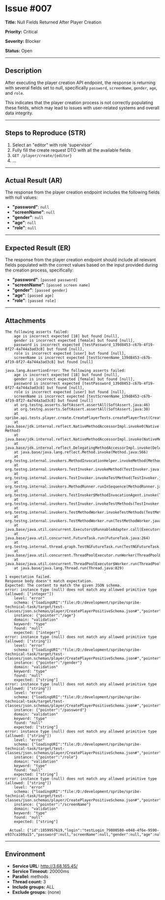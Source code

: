 # Issue #007

**Title:** Null Fields Returned After Player Creation

**Priority:** Critical

**Severity:** Blocker

**Status:** Open

---

## Description
After executing the player creation API endpoint, the response is returning with several fields set to null, 
specifically `password`, `screenName`, `gender`, `age`, and `role`. 

This indicates that the player creation process is not correctly populating these fields, which may lead to 
issues with user-related systems and overall data integrity.

---

## Steps to Reproduce (STR)
1. Select an "editor" with role 'supervisor'
2. Fully fill the create request DTO with all the available fields
3. `GET /player/create/{editor}`
4.
   ...

---

## Actual Result (AR)
The response from the player creation endpoint includes the following fields with null values:

- **"password"**: `null`
- **"screenName"**: `null`
- **"gender"**: `null`
- **"age"**: `null`
- **"role"**: `null`

---

## Expected Result (ER)
The response from the player creation endpoint should include all relevant fields populated with the correct values based on the input provided during the creation process, specifically:

- **"password"**: `[passed password]`
- **"screenName"**: `[passed screen name]`
- **"gender"**: `[passed gender]`
- **"age"**: `[passed age]`
- **"role"**: `[passed role]`

---

## Attachments

```
The following asserts failed:
	age is incorrect expected [18] but found [null],
	gender is incorrect expected [female] but found [null],
	password is incorrect expected [testPassword_139d8453-c67b-4f19-8f27-4a744a3ad3c8] but found [null],
	role is incorrect expected [user] but found [null],
	screenName is incorrect expected [testScreenName_139d8453-c67b-4f19-8f27-4a744a3ad3c8] but found [null]
	
java.lang.AssertionError: The following asserts failed:
	age is incorrect expected [18] but found [null],
	gender is incorrect expected [female] but found [null],
	password is incorrect expected [testPassword_139d8453-c67b-4f19-8f27-4a744a3ad3c8] but found [null],
	role is incorrect expected [user] but found [null],
	screenName is incorrect expected [testScreenName_139d8453-c67b-4f19-8f27-4a744a3ad3c8] but found [null]
	at org.testng.asserts.SoftAssert.assertAll(SoftAssert.java:46)
	at org.testng.asserts.SoftAssert.assertAll(SoftAssert.java:30)
	at spribe.api.tests.player.create.CreatePlayerTests.createPlayerTest(CreatePlayerTests.java:41)
	at java.base/jdk.internal.reflect.NativeMethodAccessorImpl.invoke0(Native Method)
	at java.base/jdk.internal.reflect.NativeMethodAccessorImpl.invoke(NativeMethodAccessorImpl.java:62)
	at java.base/jdk.internal.reflect.DelegatingMethodAccessorImpl.invoke(DelegatingMethodAccessorImpl.java:43)
	at java.base/java.lang.reflect.Method.invoke(Method.java:566)
	at org.testng.internal.invokers.MethodInvocationHelper.invokeMethod(MethodInvocationHelper.java:141)
	at org.testng.internal.invokers.TestInvoker.invokeMethod(TestInvoker.java:686)
	at org.testng.internal.invokers.TestInvoker.invokeTestMethod(TestInvoker.java:230)
	at org.testng.internal.invokers.MethodRunner.runInSequence(MethodRunner.java:63)
	at org.testng.internal.invokers.TestInvoker$MethodInvocationAgent.invoke(TestInvoker.java:992)
	at org.testng.internal.invokers.TestInvoker.invokeTestMethods(TestInvoker.java:203)
	at org.testng.internal.invokers.TestMethodWorker.invokeTestMethods(TestMethodWorker.java:154)
	at org.testng.internal.invokers.TestMethodWorker.run(TestMethodWorker.java:134)
	at java.base/java.util.concurrent.Executors$RunnableAdapter.call(Executors.java:515)
	at java.base/java.util.concurrent.FutureTask.run(FutureTask.java:264)
	at org.testng.internal.thread.graph.TestNGFutureTask.run(TestNGFutureTask.java:22)
	at java.base/java.util.concurrent.ThreadPoolExecutor.runWorker(ThreadPoolExecutor.java:1128)
	at java.base/java.util.concurrent.ThreadPoolExecutor$Worker.run(ThreadPoolExecutor.java:628)
	at java.base/java.lang.Thread.run(Thread.java:829)
```

```
1 expectation failed.
Response body doesn't match expectation.
Expected: The content to match the given JSON schema.
error: instance type (null) does not match any allowed primitive type (allowed: ["integer"])
    level: "error"
    schema: {"loadingURI":"file:/D:/development/spribe/spribe-technical-task/target/test-classes/json.schemas/player/CreatePlayerPositiveSchema.json#","pointer":"/properties/age"}
    instance: {"pointer":"/age"}
    domain: "validation"
    keyword: "type"
    found: "null"
    expected: ["integer"]
error: instance type (null) does not match any allowed primitive type (allowed: ["string"])
    level: "error"
    schema: {"loadingURI":"file:/D:/development/spribe/spribe-technical-task/target/test-classes/json.schemas/player/CreatePlayerPositiveSchema.json#","pointer":"/properties/gender"}
    instance: {"pointer":"/gender"}
    domain: "validation"
    keyword: "type"
    found: "null"
    expected: ["string"]
error: instance type (null) does not match any allowed primitive type (allowed: ["string"])
    level: "error"
    schema: {"loadingURI":"file:/D:/development/spribe/spribe-technical-task/target/test-classes/json.schemas/player/CreatePlayerPositiveSchema.json#","pointer":"/properties/password"}
    instance: {"pointer":"/password"}
    domain: "validation"
    keyword: "type"
    found: "null"
    expected: ["string"]
error: instance type (null) does not match any allowed primitive type (allowed: ["string"])
    level: "error"
    schema: {"loadingURI":"file:/D:/development/spribe/spribe-technical-task/target/test-classes/json.schemas/player/CreatePlayerPositiveSchema.json#","pointer":"/properties/role"}
    instance: {"pointer":"/role"}
    domain: "validation"
    keyword: "type"
    found: "null"
    expected: ["string"]
error: instance type (null) does not match any allowed primitive type (allowed: ["string"])
    level: "error"
    schema: {"loadingURI":"file:/D:/development/spribe/spribe-technical-task/target/test-classes/json.schemas/player/CreatePlayerPositiveSchema.json#","pointer":"/properties/screenName"}
    instance: {"pointer":"/screenName"}
    domain: "validation"
    keyword: "type"
    found: "null"
    expected: ["string"]

  Actual: {"id":1859957619,"login":"testLogin_79800580-e048-4f6e-9590-e937ca109a15","password":null,"screenName":null,"gender":null,"age":null,"role":null}
```
---

## Environment
- **Service URL:** http://3.68.165.45/
- **Service Timeout:** 20000ms
- **Parallel:** methods
- **Thread count:** 3
- **Include groups:** ALL
- **Exclude groups:** (none)